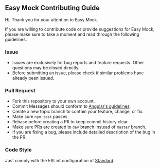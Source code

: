 ## Easy Mock Contributing Guide

Hi, Thank you for your attention to Easy Mock.

If you are willing to contribute code or provide suggestions for Easy Mock, please make sure to take a moment and read through the following guidelines.

### Issue

- Issues are exclusively for bug reports and feature requests. Other questions may be closed directly.
- Before submitting an issue, please check if similar problems have already been issued.

### Pull Request

- Fork this repository to your own account.
- Commit Messages should conform to [Angular's guidelines](https://github.com/angular/angular/blob/master/CONTRIBUTING.md#-commit-message-guidelines).
- Create a new topic branch to contain your feature, change, or fix.
- Make sure `npm test` passes.
- Rebase before creating a PR to keep commit history clear.
- Make sure PRs are created to `dev` branch instead of `master` branch.
- If you are fixing a bug, please include detailed description of the bug in the PR.

### Code Style

Just comply with the ESLint configuration of [Standard](http://standardjs.com).
